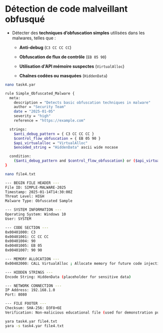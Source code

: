 # Détection de code malveillant obfusqué

- Détecter des **techniques d’obfuscation simples** utilisées dans les malwares, telles que :

  - **Anti-debug** (`C3 CC CC CC`)

  - **Obfuscation de flux de contrôle** (`EB 05 90`)

  - **Utilisation d'API mémoire suspectes** (`VirtualAlloc`)

  - **Chaînes codées ou masquées** (`HiddenData`)

```sh
nano task4.yar
```

```sh
rule Simple_Obfuscated_Malware {
  meta:
    description = "Detects basic obfuscation techniques in malware"
    author = "Security Team"
    date = "2025-01-05"
    severity = "high"
    reference = "https://example.com"

  strings:
    $anti_debug_pattern = { C3 CC CC CC }
    $control_flow_obfuscation = { EB 05 90 }
    $api_virtualalloc = "VirtualAlloc"
    $encoded_string = "HiddenData" ascii wide nocase

  condition:
    ($anti_debug_pattern and $control_flow_obfuscation) or ($api_virtualalloc and $encoded_string)
}
```

```sh
nano file4.txt
```

```sh
--- BEGIN FILE HEADER ---
File ID: SIMPLE-MALWARE-2025
Timestamp: 2025-01-14T14:30:00Z
Threat Level: HIGH
Malware Type: Obfuscated Sample

--- SYSTEM INFORMATION ---
Operating System: Windows 10
User: SYSTEM

--- CODE SECTION ---
0x00401000: C3
0x00401001: CC CC CC
0x00401004: 90
0x00401005: EB 05
0x00401007: 90 90

--- MEMORY ALLOCATION ---
0x00402000: CALL VirtualAlloc ; Allocate memory for future code injection

--- HIDDEN STRINGS ---
Encode String: HiddenData (placeholder for sensitive data)

--- NETWORK CONNECTION ---
IP Address: 192.168.1.0
Port: 8080

--- FILE FOOTER ---
Checksum: SHA-256: D3F8+6E
Verification: Non-malicious educational file (used for demonstration purposes)
```

```sh
yara task4.yar file4.txt
yara -s task4.yar file4.txt
```
